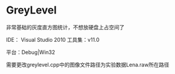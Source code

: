 # GreyLevel
非常基础的灰度直方图统计，不想放硬盘上占空间了

IDE： Visual Studio 2010
工具集：v11.0

平台：Debug|Win32

需要更改greylevel.cpp中的图像文件路径为实验数据Lena.raw所在路径
